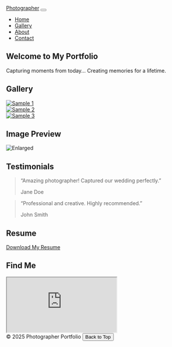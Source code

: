 <!DOCTYPE html>
<html lang="en">
<head>
    <meta charset="UTF-8">
    <meta name="viewport" content="width=device-width, initial-scale=1.0">
    <title>Photographer Portfolio</title>
    <link href="https://cdn.jsdelivr.net/npm/bootstrap@5.3.0/dist/css/bootstrap.min.css" rel="stylesheet">
    <link rel="stylesheet" href="style.css">
</head>
<body>
    <nav class="navbar navbar-expand-lg navbar-dark bg-dark">
        <div class="container-fluid">
            <a class="navbar-brand" href="#">Photographer</a>
            <button class="navbar-toggler" type="button" data-bs-toggle="collapse" data-bs-target="#navbarNav" aria-controls="navbarNav" aria-expanded="false" aria-label="Toggle navigation">
                <span class="navbar-toggler-icon"></span>
            </button>
            <div class="collapse navbar-collapse" id="navbarNav">
                <ul class="navbar-nav ms-auto">
                    <li class="nav-item"><a class="nav-link" href="#home">Home</a></li>
                    <li class="nav-item"><a class="nav-link" href="#gallery">Gallery</a></li>
                    <li class="nav-item"><a class="nav-link" href="#about">About</a></li>
                    <li class="nav-item"><a class="nav-link" href="#contact">Contact</a></li>
                </ul>
            </div>
        </div>
    </nav>
    <section id="home" class="py-5 text-center bg-light">
        <div class="container">
            <h1 class="display-4">Welcome to My Portfolio</h1>
            <p class="lead">Capturing moments from today... Creating memories for a lifetime.</p>
        </div>
    </section>
    <section id="gallery" class="py-5">
        <div class="container">
            <h2 class="mb-4 text-center">Gallery</h2>
            <div class="row">
                <div class="col-md-4 mb-4">
                    <a href="https://images.unsplash.com/photo-1506744038136-46273834b3fb?auto=format&fit=crop&w=800&q=80" data-bs-toggle="modal" data-bs-target="#lightboxModal" data-img="https://images.unsplash.com/photo-1506744038136-46273834b3fb?auto=format&fit=crop&w=800&q=80">
                        <img src="https://images.unsplash.com/photo-1506744038136-46273834b3fb?auto=format&fit=crop&w=400&q=80" class="img-fluid rounded gallery-img" alt="Sample 1">
                    </a>
                </div>
                <div class="col-md-4 mb-4">
                    <a href="https://images.unsplash.com/photo-1465101046530-73398c7f28ca?auto=format&fit=crop&w=800&q=80" data-bs-toggle="modal" data-bs-target="#lightboxModal" data-img="https://images.unsplash.com/photo-1465101046530-73398c7f28ca?auto=format&fit=crop&w=800&q=80">
                        <img src="https://images.unsplash.com/photo-1465101046530-73398c7f28ca?auto=format&fit=crop&w=400&q=80" class="img-fluid rounded gallery-img" alt="Sample 2">
                    </a>
                </div>
                <div class="col-md-4 mb-4">
                    <a href="https://images.unsplash.com/photo-1519125323398-675f0ddb6308?auto=format&fit=crop&w=800&q=80" data-bs-toggle="modal" data-bs-target="#lightboxModal" data-img="https://images.unsplash.com/photo-1519125323398-675f0ddb6308?auto=format&fit=crop&w=800&q=80">
                        <img src="https://images.unsplash.com/photo-1519125323398-675f0ddb6308?auto=format&fit=crop&w=400&q=80" class="img-fluid rounded gallery-img" alt="Sample 3">
                    </a>
                </div>
            </div>
        </div>
    </section>
    <!-- Lightbox Modal -->
    <div class="modal fade" id="lightboxModal" tabindex="-1" aria-labelledby="lightboxModalLabel" aria-hidden="true">
      <div class="modal-dialog modal-dialog-centered">
        <div class="modal-content bg-transparent border-0">
          <h2 id="lightboxModalLabel" class="visually-hidden">Image Preview</h2>
          <img id="lightboxImage" src="https://images.unsplash.com/photo-1506744038136-46273834b3fb?auto=format&fit=crop&w=800&q=80" class="img-fluid rounded shadow" alt="Enlarged">
        </div>
      </div>
    </div>
    <section id="testimonials" class="py-5 bg-light">
        <div class="container">
            <h2 class="mb-4 text-center">Testimonials</h2>
            <div class="row justify-content-center">
                <div class="col-md-6">
                    <blockquote class="blockquote text-center">
                        <p class="mb-0">“Amazing photographer! Captured our wedding perfectly.”</p>
                        <footer class="blockquote-footer">Jane Doe</footer>
                    </blockquote>
                </div>
                <div class="col-md-6">
                    <blockquote class="blockquote text-center">
                        <p class="mb-0">“Professional and creative. Highly recommended.”</p>
                        <footer class="blockquote-footer">John Smith</footer>
                    </blockquote>
                </div>
            </div>
        </div>
    </section>
    <section id="resume" class="py-5">
        <div class="container text-center">
            <h2 class="mb-4">Resume</h2>
            <a href="resume.pdf" class="btn btn-outline-primary" download>Download My Resume</a>
        </div>
    </section>
    <section id="map" class="py-5 bg-light">
        <div class="container">
            <h2 class="mb-4 text-center">Find Me</h2>
            <div class="row justify-content-center">
                <div class="col-md-8">
                    <div class="ratio ratio-16x9">
                        <iframe src="https://www.google.com/maps/embed?pb=!1m18!1m12!1m3!1d3151.835434509374!2d144.9537363153169!3d-37.81627977975171!2m3!1f0!2f0!3f0!3m2!1i1024!2i768!4f13.1!3m3!1m2!1s0x6ad65d43f1f1f1f1%3A0x5045675218ce6e0!2sMelbourne%20VIC%2C%20Australia!5e0!3m2!1sen!2sus!4v1620000000000!5m2!1sen!2sus" title="Photographer Location" allowfullscreen="" loading="lazy"></iframe>
                    </div>
                </div>
            </div>
        </div>
    </section>
    <footer class="bg-dark text-white text-center py-3">
        <div class="mb-2">
            <a href="#" class="text-white me-3" title="Facebook"><i class="bi bi-facebook"></i></a>
            <a href="#" class="text-white me-3" title="Instagram"><i class="bi bi-instagram"></i></a>
            <a href="#" class="text-white me-3" title="Twitter"><i class="bi bi-twitter"></i></a>
            <a href="#" class="text-white" title="LinkedIn"><i class="bi bi-linkedin"></i></a>
        </div>
        &copy; 2025 Photographer Portfolio
        <button id="backToTop" class="btn btn-outline-light btn-sm ms-3">Back to Top</button>
    </footer>
    <script src="https://cdn.jsdelivr.net/npm/bootstrap@5.3.0/dist/js/bootstrap.bundle.min.js"></script>
    <script src="https://cdn.jsdelivr.net/npm/bootstrap-icons@1.10.5/font/bootstrap-icons.js"></script>
    <script>
    // Lightbox functionality
    const lightboxModal = document.getElementById('lightboxModal');
    const lightboxImage = document.getElementById('lightboxImage');
    document.querySelectorAll('.gallery-img').forEach(img => {
        img.parentElement.addEventListener('click', function(e) {
            e.preventDefault();
            lightboxImage.src = this.getAttribute('data-img');
        });
    });
    // Back to Top button
    const backToTop = document.getElementById('backToTop');
    window.onscroll = function() {
        if (document.body.scrollTop > 200 || document.documentElement.scrollTop > 200) {
            backToTop.style.display = 'inline-block';
        } else {
            backToTop.style.display = 'none';
        }
    };
    backToTop.onclick = function() {
        window.scrollTo({top: 0, behavior: 'smooth'});
    };
    </script>
